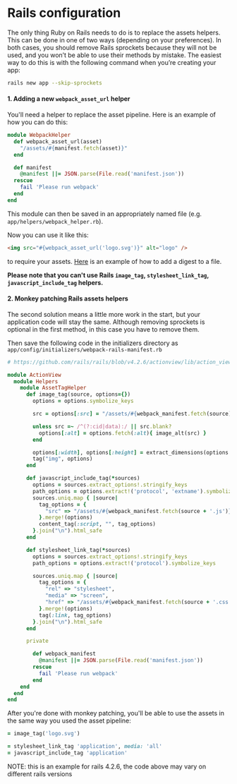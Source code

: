 Rails configuration
===================

The only thing Ruby on Rails needs to do is to replace the assets helpers. This can be done in one of two ways (depending on your preferences). In both cases, you should remove Rails sprockets because they will not be used, and you won’t be able to use their methods by mistake. The easiest way to do this is with the following command when you’re creating your app:

```bash
rails new app --skip-sprockets
```

#### 1. Adding a new `webpack_asset_url` helper

You'll need a helper to replace the asset pipeline. Here is an example of how you can do this:

```Ruby
module WebpackHelper
  def webpack_asset_url(asset)
    "/assets/#{manifest.fetch(asset)}"
  end

  def manifest
    @manifest ||= JSON.parse(File.read('manifest.json'))
  rescue
    fail 'Please run webpack'
  end
end
```

This module can then be saved in an appropriately named file (e.g. `app/helpers/webpack_helper.rb`).

Now you can use it like this:

```HTML
<img src="#{webpack_asset_url('logo.svg')}" alt="logo" />
```

to require your assets. [Here](https://github.com/infinum/webpack-asset-pipeline/blob/master/example/webpack.config.js#L12) is an example of how to add a digest to a file.

**Please note that you can't use Rails `image_tag`, `stylesheet_link_tag`, `javascript_include_tag` helpers.**

#### 2. Monkey patching Rails assets helpers

The second solution means a little more work in the start, but your application code will stay the same. Although removing sprockets is optional in the first method, in this case you have to remove them.

Then save the following code in the initializers directory as `app/config/initializers/webpack-rails-manifest.rb`

```Ruby
# https://github.com/rails/rails/blob/v4.2.6/actionview/lib/action_view/helpers/asset_tag_helper.rb

module ActionView
  module Helpers
    module AssetTagHelper
      def image_tag(source, options={})
        options = options.symbolize_keys

        src = options[:src] = "/assets/#{webpack_manifest.fetch(source)}"

        unless src =~ /^(?:cid|data):/ || src.blank?
          options[:alt] = options.fetch(:alt){ image_alt(src) }
        end

        options[:width], options[:height] = extract_dimensions(options.delete(:size)) if options[:size]
        tag("img", options)
      end

      def javascript_include_tag(*sources)
        options = sources.extract_options!.stringify_keys
        path_options = options.extract!('protocol', 'extname').symbolize_keys
        sources.uniq.map { |source|
          tag_options = {
            "src" => "/assets/#{webpack_manifest.fetch(source + '.js')}"
          }.merge!(options)
          content_tag(:script, "", tag_options)
        }.join("\n").html_safe
      end

      def stylesheet_link_tag(*sources)
        options = sources.extract_options!.stringify_keys
        path_options = options.extract!('protocol').symbolize_keys

        sources.uniq.map { |source|
          tag_options = {
            "rel" => "stylesheet",
            "media" => "screen",
            "href" => "/assets/#{webpack_manifest.fetch(source + '.css')}"
          }.merge!(options)
          tag(:link, tag_options)
        }.join("\n").html_safe
      end

      private

        def webpack_manifest
          @manifest ||= JSON.parse(File.read('manifest.json'))
        rescue
          fail 'Please run webpack'
        end
    end
  end
end
```

After you're done with monkey patching, you'll be able to use the assets in the same way you used the asset pipeline:

```Ruby
= image_tag('logo.svg')

= stylesheet_link_tag 'application', media: 'all'
= javascript_include_tag 'application'
```

NOTE: this is an example for rails 4.2.6, the code above may vary on different rails versions
